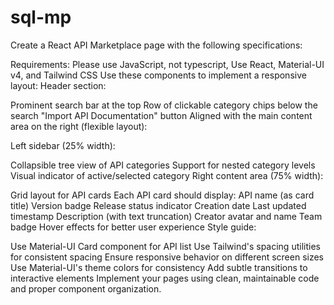 # sql-mp
Create a React API Marketplace page with the following specifications:

Requirements:
Please use JavaScript, not typescript,
Use React, Material-UI v4, and Tailwind CSS Use these components to implement a responsive layout: Header section:

Prominent search bar at the top Row of clickable category chips below the search "Import API Documentation" button Aligned with the main content area on the right (flexible layout):

Left sidebar (25% width):

Collapsible tree view of API categories Support for nested category levels Visual indicator of active/selected category Right content area (75% width):

Grid layout for API cards Each API card should display: API name (as card title) Version badge Release status indicator Creation date Last updated timestamp Description (with text truncation) Creator avatar and name Team badge Hover effects for better user experience Style guide:

Use Material-UI Card component for API list Use Tailwind's spacing utilities for consistent spacing Ensure responsive behavior on different screen sizes Use Material-UI's theme colors for consistency Add subtle transitions to interactive elements Implement your pages using clean, maintainable code and proper component organization.

